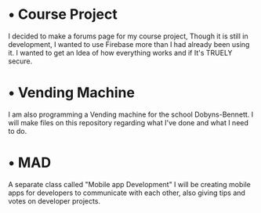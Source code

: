<h1>• Course Project</h1>
  <p> I decided to make a forums page for my course project, Though it is still in development, I wanted to use Firebase more than I had already been using it. I wanted to get an Idea of how everything works and if It's TRUELY secure.</p>
<h1>• Vending Machine</h1>
  <p> I am also programming a Vending machine for the school Dobyns-Bennett. I will make files on this repository regarding what I've done and what I need to do.</p>
<h1>• MAD</h1>
 <p>  A separate class called "Mobile app Development" I will be creating mobile apps for developers to communicate with each other, also giving tips and votes on developer projects.</p>
